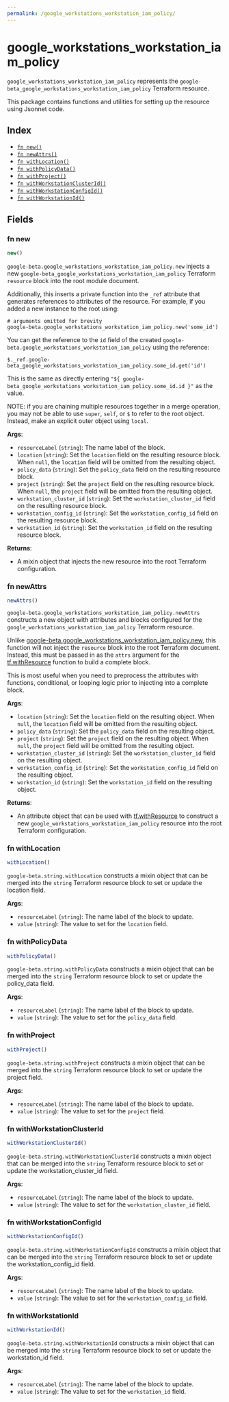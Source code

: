 ```yaml
---
permalink: /google_workstations_workstation_iam_policy/
---
```


# google_workstations_workstation_iam_policy

`google_workstations_workstation_iam_policy` represents the `google-beta_google_workstations_workstation_iam_policy` Terraform resource.



This package contains functions and utilities for setting up the resource using Jsonnet code.


## Index

* [`fn new()`](#fn-new)
* [`fn newAttrs()`](#fn-newattrs)
* [`fn withLocation()`](#fn-withlocation)
* [`fn withPolicyData()`](#fn-withpolicydata)
* [`fn withProject()`](#fn-withproject)
* [`fn withWorkstationClusterId()`](#fn-withworkstationclusterid)
* [`fn withWorkstationConfigId()`](#fn-withworkstationconfigid)
* [`fn withWorkstationId()`](#fn-withworkstationid)

## Fields

### fn new

```ts
new()
```


`google-beta.google_workstations_workstation_iam_policy.new` injects a new `google-beta_google_workstations_workstation_iam_policy` Terraform `resource`
block into the root module document.

Additionally, this inserts a private function into the `_ref` attribute that generates references to attributes of the
resource. For example, if you added a new instance to the root using:

    # arguments omitted for brevity
    google-beta.google_workstations_workstation_iam_policy.new('some_id')

You can get the reference to the `id` field of the created `google-beta.google_workstations_workstation_iam_policy` using the reference:

    $._ref.google-beta_google_workstations_workstation_iam_policy.some_id.get('id')

This is the same as directly entering `"${ google-beta_google_workstations_workstation_iam_policy.some_id.id }"` as the value.

NOTE: if you are chaining multiple resources together in a merge operation, you may not be able to use `super`, `self`,
or `$` to refer to the root object. Instead, make an explicit outer object using `local`.

**Args**:
  - `resourceLabel` (`string`): The name label of the block.
  - `location` (`string`): Set the `location` field on the resulting resource block. When `null`, the `location` field will be omitted from the resulting object.
  - `policy_data` (`string`): Set the `policy_data` field on the resulting resource block.
  - `project` (`string`): Set the `project` field on the resulting resource block. When `null`, the `project` field will be omitted from the resulting object.
  - `workstation_cluster_id` (`string`): Set the `workstation_cluster_id` field on the resulting resource block.
  - `workstation_config_id` (`string`): Set the `workstation_config_id` field on the resulting resource block.
  - `workstation_id` (`string`): Set the `workstation_id` field on the resulting resource block.

**Returns**:
- A mixin object that injects the new resource into the root Terraform configuration.


### fn newAttrs

```ts
newAttrs()
```


`google-beta.google_workstations_workstation_iam_policy.newAttrs` constructs a new object with attributes and blocks configured for the `google_workstations_workstation_iam_policy`
Terraform resource.

Unlike [google-beta.google_workstations_workstation_iam_policy.new](#fn-new), this function will not inject the `resource`
block into the root Terraform document. Instead, this must be passed in as the `attrs` argument for the
[tf.withResource](https://github.com/tf-libsonnet/core/tree/main/docs#fn-withresource) function to build a complete block.

This is most useful when you need to preprocess the attributes with functions, conditional, or looping logic prior to
injecting into a complete block.

**Args**:
  - `location` (`string`): Set the `location` field on the resulting object. When `null`, the `location` field will be omitted from the resulting object.
  - `policy_data` (`string`): Set the `policy_data` field on the resulting object.
  - `project` (`string`): Set the `project` field on the resulting object. When `null`, the `project` field will be omitted from the resulting object.
  - `workstation_cluster_id` (`string`): Set the `workstation_cluster_id` field on the resulting object.
  - `workstation_config_id` (`string`): Set the `workstation_config_id` field on the resulting object.
  - `workstation_id` (`string`): Set the `workstation_id` field on the resulting object.

**Returns**:
  - An attribute object that can be used with [tf.withResource](https://github.com/tf-libsonnet/core/tree/main/docs#fn-withresource) to construct a new `google_workstations_workstation_iam_policy` resource into the root Terraform configuration.


### fn withLocation

```ts
withLocation()
```

`google-beta.string.withLocation` constructs a mixin object that can be merged into the `string`
Terraform resource block to set or update the location field.



**Args**:
  - `resourceLabel` (`string`): The name label of the block to update.
  - `value` (`string`): The value to set for the `location` field.


### fn withPolicyData

```ts
withPolicyData()
```

`google-beta.string.withPolicyData` constructs a mixin object that can be merged into the `string`
Terraform resource block to set or update the policy_data field.



**Args**:
  - `resourceLabel` (`string`): The name label of the block to update.
  - `value` (`string`): The value to set for the `policy_data` field.


### fn withProject

```ts
withProject()
```

`google-beta.string.withProject` constructs a mixin object that can be merged into the `string`
Terraform resource block to set or update the project field.



**Args**:
  - `resourceLabel` (`string`): The name label of the block to update.
  - `value` (`string`): The value to set for the `project` field.


### fn withWorkstationClusterId

```ts
withWorkstationClusterId()
```

`google-beta.string.withWorkstationClusterId` constructs a mixin object that can be merged into the `string`
Terraform resource block to set or update the workstation_cluster_id field.



**Args**:
  - `resourceLabel` (`string`): The name label of the block to update.
  - `value` (`string`): The value to set for the `workstation_cluster_id` field.


### fn withWorkstationConfigId

```ts
withWorkstationConfigId()
```

`google-beta.string.withWorkstationConfigId` constructs a mixin object that can be merged into the `string`
Terraform resource block to set or update the workstation_config_id field.



**Args**:
  - `resourceLabel` (`string`): The name label of the block to update.
  - `value` (`string`): The value to set for the `workstation_config_id` field.


### fn withWorkstationId

```ts
withWorkstationId()
```

`google-beta.string.withWorkstationId` constructs a mixin object that can be merged into the `string`
Terraform resource block to set or update the workstation_id field.



**Args**:
  - `resourceLabel` (`string`): The name label of the block to update.
  - `value` (`string`): The value to set for the `workstation_id` field.
